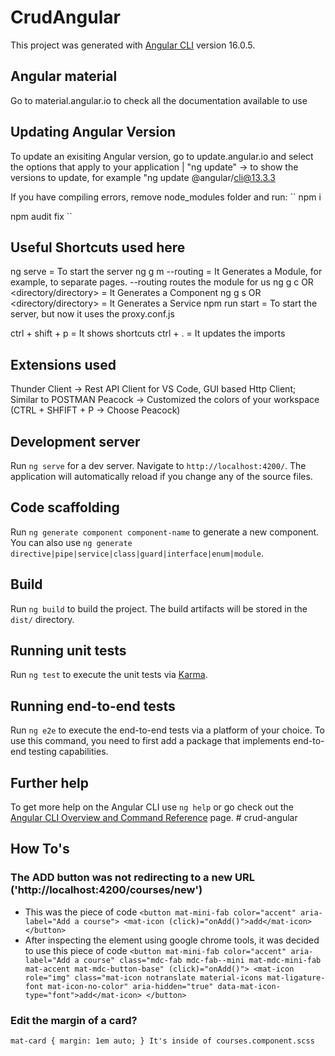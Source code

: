 # CrudAngular

This project was generated with [Angular CLI](https://github.com/angular/angular-cli) version 16.0.5.

## Angular material
Go to material.angular.io to check all the documentation available to use

## Updating Angular Version
To update an exisiting Angular version, go to update.angular.io and select the options that apply to your application | "ng update" -> to show the versions to update,
for example "ng update @angular/cli@13.3.3

If you have compiling errors, remove node_modules folder and run:
``
npm i

npm audit fix
``

## Useful Shortcuts used here
ng serve = To start the server
ng g m <NAME> --routing = It Generates a Module, for example, to separate pages. --routing routes the module for us
ng g c <NAME> OR <directory/directory> = It Generates a Component
ng g s <NAME> OR <directory/directory> = It Generates a Service
npm run start = To start the server, but now it uses the proxy.conf.js 

ctrl + shift + p = It shows shortcuts
ctrl + . = It updates the imports

## Extensions used
Thunder Client -> Rest API Client for VS Code, GUI based Http Client; Similar to POSTMAN
Peacock -> Customized the colors of your workspace (CTRL + SHFIFT + P -> Choose Peacock)

## Development server

Run `ng serve` for a dev server. Navigate to `http://localhost:4200/`. The application will automatically reload if you change any of the source files.

## Code scaffolding

Run `ng generate component component-name` to generate a new component. You can also use `ng generate directive|pipe|service|class|guard|interface|enum|module`.

## Build

Run `ng build` to build the project. The build artifacts will be stored in the `dist/` directory.

## Running unit tests

Run `ng test` to execute the unit tests via [Karma](https://karma-runner.github.io).

## Running end-to-end tests

Run `ng e2e` to execute the end-to-end tests via a platform of your choice. To use this command, you need to first add a package that implements end-to-end testing capabilities.

## Further help

To get more help on the Angular CLI use `ng help` or go check out the [Angular CLI Overview and Command Reference](https://angular.io/cli) page.
#   c r u d - a n g u l a r 
 
 

## How To's
### The ADD button was not redirecting to a new URL ('http://localhost:4200/courses/new')
- This was the piece of code
``
          <button mat-mini-fab color="accent" aria-label="Add a course">
            <mat-icon (click)="onAdd()">add</mat-icon>
          </button>
``
- After inspecting the element using google chrome tools, it was decided to use this piece of code
``
          <button mat-mini-fab color="accent" aria-label="Add a course" class="mdc-fab mdc-fab--mini mat-mdc-mini-fab mat-accent mat-mdc-button-base" (click)="onAdd()">
            <mat-icon role="img" class="mat-icon notranslate material-icons mat-ligature-font mat-icon-no-color" aria-hidden="true" data-mat-icon-type="font">add</mat-icon>
          </button>
``

### Edit the margin of a card? 
``
mat-card {
  margin: 1em auto;
}
It's inside of courses.component.scss
``
